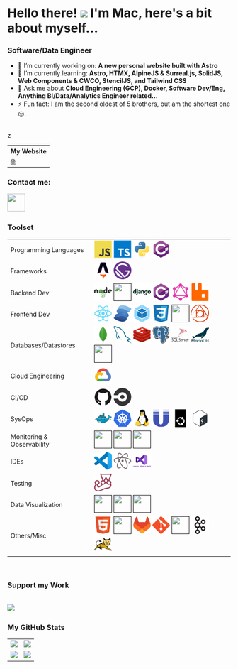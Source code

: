 # Hello there! <img src="https://media.giphy.com/media/hvRJCLFzcasrR4ia7z/giphy.gif" width="25px"> I'm Mac, here's a bit about myself...

### Software/Data Engineer

- 🔭 I’m currently working on: __A new personal website built with Astro__
- 🌱 I’m currently learning: __Astro, HTMX, AlpineJS & Surreal.js, SolidJS, Web Components & CWCO, StencilJS, and Tailwind CSS__
- 💬 Ask me about __Cloud Engineering (GCP), Docker, Software Dev/Eng, Anything BI/Data/Analytics Engineer related...__
- ⚡ Fun fact: I am the second oldest of 5 brothers, but am the shortest one 😑.

<br/>


<table>z
    <tr>
        <th>My Website</th>
    </tr>
    <tr>
        <td>
            <a href="https://macgoldman.dev/">🌐</a>
        </td>
    </tr>
</table>



### Contact me:

<a href="https://www.linkedin.com/in/macgoldman/"><img src="https://www.vectorlogo.zone/logos/linkedin/linkedin-icon.svg" width="40" height="40"/></a>

### Toolset

<table>
    <tr>
        <td>Programming Languages</td>
        <td>
            <a href=""><img src="https://github.com/devicons/devicon/blob/v2.16.0/icons/javascript/javascript-original.svg" width="40" height="40"/></a>
            <a href=""><img src="https://github.com/devicons/devicon/blob/v2.16.0/icons/typescript/typescript-original.svg" width="40" height="40"/></a>
            <a href=""><img src="https://github.com/devicons/devicon/blob/v2.16.0/icons/python/python-original.svg" width="40" height="40"/></a>
            <a href=""><img src="https://github.com/devicons/devicon/blob/v2.16.0/icons/csharp/csharp-original.svg" width="40" height="40" /></a>
        </td>
    </tr>
    <tr>
        <td>Frameworks</td>
        <td>
            <a href=""><img src="https://github.com/devicons/devicon/blob/v2.16.0/icons/astro/astro-original.svg" width="40" height="40"/></a>
            <a href=""><img src="https://github.com/devicons/devicon/blob/v2.16.0/icons/gatsby/gatsby-original.svg" width="40" height="40"/></a>
        </td>
    </tr>
    <tr>
        <td>Backend Dev</td>
        <td>
            <a href=""><img src="https://github.com/devicons/devicon/blob/v2.16.0/icons/nodejs/nodejs-original-wordmark.svg" width="40" height="40"/></a>
            <a href=""><img src="https://www.vectorlogo.zone/logos/pocoo_flask/pocoo_flask-icon.svg" width="40" height="40"/></a>
            <a href=""><img src="https://github.com/devicons/devicon/blob/v2.16.0/icons/django/django-plain-wordmark.svg" width="40" height="40" /></a>
            <a href=""><img src="https://github.com/devicons/devicon/blob/v2.16.0/icons/csharp/csharp-original.svg" width="40" height="40" /></a>
            <a href=""><img src="https://github.com/devicons/devicon/blob/v2.16.0/icons/graphql/graphql-plain.svg" width="40" height="40" /></a>
            <a href=""><img src="https://github.com/devicons/devicon/blob/v2.16.0/icons/rabbitmq/rabbitmq-original.svg" width="40" height="40" /></a>
        </td>
    </tr>
    <tr>
        <td>Frontend Dev</td>
        <td>
            <a href=""><img src="https://github.com/devicons/devicon/blob/v2.16.0/icons/react/react-original.svg" width="40" height="40"/></a>
            <a href=""><img src="https://github.com/devicons/devicon/blob/v2.16.0/icons/solidjs/solidjs-original.svg" width="40" height="40"/></a>
            <a href=""><img src="https://github.com/devicons/devicon/blob/v2.16.0/icons/webpack/webpack-original.svg" width="40" height="40"/></a>
            <a href=""><img src="https://github.com/devicons/devicon/blob/v2.16.0/icons/css3/css3-original.svg" width="40" height="40"/></a>
            <a href=""><img src="https://www.vectorlogo.zone/logos/sass-lang/sass-lang-icon.svg" width="40" height="40"/></a>
            <a href=""><img src="https://github.com/devicons/devicon/blob/v2.16.0/icons/postcss/postcss-original.svg" width="40" height="40"/></a>
        </td>
    </tr>
    <tr>
        <td>Databases/Datastores</td>
        <td>
            <a href=""><img src="https://github.com/devicons/devicon/blob/v2.16.0/icons/mongodb/mongodb-original.svg" width="40" height="40"/></a>
            <a href=""><img src="https://github.com/devicons/devicon/blob/v2.16.0/icons/mysql/mysql-original.svg" width="40" height="40"/></a>
            <a href=""><img src="https://github.com/devicons/devicon/blob/v2.16.0/icons/redis/redis-original.svg" width="40" height="40"/></a>
            <a href=""><img src="https://github.com/devicons/devicon/blob/v2.16.0/icons/postgresql/postgresql-original.svg" width="40" height="40"/></a>
            <a href=""><img src="https://github.com/devicons/devicon/blob/v2.16.0/icons/microsoftsqlserver/microsoftsqlserver-original-wordmark.svg" width="40" height="40"/></a>
            <a href=""><img src="https://github.com/devicons/devicon/blob/v2.16.0/icons/mariadb/mariadb-original-wordmark.svg" width="40" height="40"/></a>
            <a href=""><img src="https://www.vectorlogo.zone/logos/google_bigquery/google_bigquery-icon.svg" width="40" height="40"/></a>
        </td>
    </tr>
    <tr>
        <td>Cloud Engineering</td>
        <td>
            <a href=""><img src="https://github.com/devicons/devicon/blob/v2.16.0/icons/googlecloud/googlecloud-original.svg" width="40" height="40"/></a>
        </td>
    </tr>
    <tr>
        <td>CI/CD</td>
        <td>
            <a href=""><img src="https://github.com/devicons/devicon/blob/v2.16.0/icons/github/github-original.svg" width="40" height="40"/></a>
            <a href=""><img src="https://github.com/devicons/devicon/blob/v2.16.0/icons/circleci/circleci-plain.svg" width="40" height="40"/></a>
        </td>
    </tr>
    <tr>
        <td>SysOps</td>
        <td>
            <a href=""><img src="https://github.com/devicons/devicon/blob/v2.16.0/icons/docker/docker-original.svg" width="40" height="40"/></a>
            <a href=""><img src="https://github.com/devicons/devicon/blob/v2.16.0/icons/kubernetes/kubernetes-plain.svg" width="40" height="40"/></a>
            <a href=""><img src="https://github.com/devicons/devicon/blob/v2.16.0/icons/linux/linux-original.svg" width="40" height="40"/></a>
            <a href=""><img src="https://github.com/devicons/devicon/blob/v2.16.0/icons/unix/unix-original.svg" width="40" height="40"/></a>
            <a href=""><img src="https://github.com/devicons/devicon/blob/v2.16.0/icons/ubuntu/ubuntu-plain.svg" width="40" height="40"/></a>
            <a href=""><img src="https://github.com/devicons/devicon/blob/v2.16.0/icons/bash/bash-original.svg" width="40" height="40"/></a>
        </td>
    </tr>
    <tr>
        <td>Monitoring & Observability</td>
        <td>
            <a href=""><img src="https://www.vectorlogo.zone/logos/elastic/elastic-icon.svg" width="40" height="40"/></a>
            <a href=""><img src="https://www.vectorlogo.zone/logos/elasticco_logstash/elasticco_logstash-icon.svg" width="40" height="40"/></a>
            <a href=""><img src="https://www.vectorlogo.zone/logos/elasticco_kibana/elasticco_kibana-icon.svg" width="40" height="40"/></a>
        </td>
    </tr>
    <tr>
        <td>IDEs</td>
        <td>
            <a href=""><img src="https://github.com/devicons/devicon/blob/v2.16.0/icons/vscode/vscode-original.svg" width="40" height="40"/></a>
            <a href=""><img src="https://github.com/devicons/devicon/blob/v2.16.0/icons/atom/atom-original.svg" width="40" height="40"/></a>
            <a href=""><img src="https://github.com/devicons/devicon/blob/v2.16.0/icons/visualstudio/visualstudio-original-wordmark.svg" width="40" height="40"/></a>
        </td>
    </tr>
    <tr>
        <td>Testing</td>
        <td>
            <a href=""><img src="https://github.com/devicons/devicon/blob/v2.16.0/icons/jest/jest-plain.svg" width="40" height="40"/></a>
        </td>
    </tr>
    <tr>
        <td>Data Visualization</td>
        <td>
            <a href=""><img src="https://github.com/gilbarbara/logos/blob/main/logos/tableau.svg" width="40" height="40"/></a>
            <a href=""><img src="https://github.com/gilbarbara/logos/blob/main/logos/google-data-studio.svg" width="40" height="40"/></a>
            <a href=""><img src="https://github.com/gilbarbara/logos/blob/main/logos/microsoft-power-bi.svg" width="40" height="40"/></a>
        </td>
    </tr>
    <tr>
        <td>Others/Misc</td>
        <td>
            <a href=""><img src="https://github.com/devicons/devicon/blob/v2.16.0/icons/html5/html5-original.svg" width="40" height="40"/></a>
            <a href=""><img src="https://www.vectorlogo.zone/logos/npmjs/npmjs-icon.svg" width="40" height="40"/></a>
            <a href=""><img src="https://github.com/devicons/devicon/blob/v2.16.0/icons/gitlab/gitlab-original.svg" width="40" height="40"/></a>
            <a href=""><img src="https://github.com/devicons/devicon/blob/v2.16.0/icons/git/git-original.svg" width="40" height="40"/></a>
            <a href=""><img src="https://www.vectorlogo.zone/logos/getpostman/getpostman-icon.svg" width="40" height="40"/></a>
            <a href=""><img src="https://github.com/devicons/devicon/blob/v2.16.0/icons/apachekafka/apachekafka-original.svg" width="40" height="40"/></a>
            <a href=""><img src="https://github.com/devicons/devicon/blob/v2.16.0/icons/tomcat/tomcat-original.svg" width="40" height="40"/></a>
        </td>
    </tr>
</table>


<br/>

### Support my Work
<br/>
<a href="https://www.buymeacoffee.com/macgoldman"><img src="https://www.vectorlogo.zone/logos/buymeacoffee/buymeacoffee-official.svg"/></a>


<br />

### My GitHub Stats

<table>
    <tr>
        <td>
            <img src="https://github-profile-trophy.vercel.app/?username=mac-mann&row=3&column=4&no-bg=true"/>
        </td>
        <td>
            <img src="https://github-readme-streak-stats.herokuapp.com/?user=mac-mann"/>
        </td> 
    </tr>
    <tr>
        <td>
            <img src="https://github-readme-stats.vercel.app/api?username=mac-mann&count_private=true&show_icons=true&bg_color=00000000&theme=codeSTACKr#gh-dark-mode-only&theme=swift#gh-light-mode-only"/>
        </td>
        <td>
            <img src="https://github-readme-stats.vercel.app/api/top-langs/?username=mac-mann&langs_count=10&layout=donut&hide=html"/>
        </td>
    </tr>
</table>




<!--
Here are some ideas to get you started:

- 🔭 I’m currently working on ...
- 🌱 I’m currently learning ...
- 👯 I’m looking to collaborate on ...
- 🤔 I’m looking for help with ...
- 💬 Ask me about ...
- 📫 How to reach me: ...
- 😄 Pronouns: ...
- ⚡ Fun fact: ...
-->

